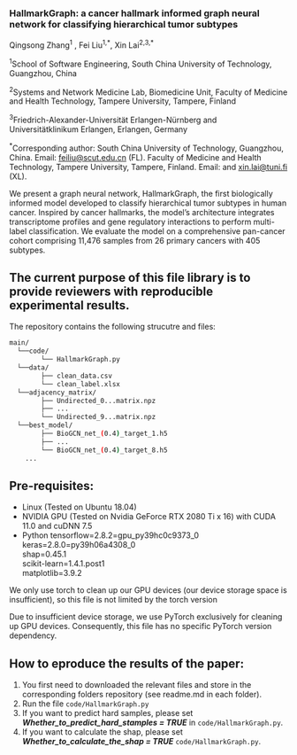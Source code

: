 ### HallmarkGraph: a cancer hallmark informed graph neural network for classifying hierarchical tumor subtypes

Qingsong Zhang<sup>1</sup> , Fei Liu<sup>1,\*</sup>, Xin Lai<sup>2,3,\*</sup> 

<sup>1</sup>School of Software Engineering, South China University of Technology, Guangzhou, China 

<sup>2</sup>Systems and Network Medicine Lab, Biomedicine Unit, Faculty of Medicine and Health Technology, Tampere University, Tampere, Finland

<sup>3</sup>Friedrich-Alexander-Universität Erlangen-Nürnberg and Universitätklinikum Erlangen,  Erlangen, Germany

<sup>\*</sup>Corresponding author: South China University of Technology, Guangzhou, China. Email: feiliu@scut.edu.cn (FL). Faculty of Medicine and Health Technology, Tampere University, Tampere, Finland. Email: and xin.lai@tuni.fi (XL).

We present a graph neural network, HallmarkGraph, the first biologically informed model developed to classify hierarchical tumor subtypes in human cancer. Inspired by cancer hallmarks, the model’s architecture integrates transcriptome profiles and gene regulatory interactions to perform multi-label classification. We evaluate the model on a comprehensive pan-cancer cohort comprising 11,476 samples from 26 primary cancers with 405 subtypes. 

## The current purpose of this file library is to provide reviewers with reproducible experimental results.
The repository contains the following strucutre and files:
```bash
main/
  └──code/
        └── HallmarkGraph.py
  └──data/
        ├── clean_data.csv
        └── clean_label.xlsx
  └──adjacency_matrix/
        ├── Undirected_0...matrix.npz
        ├── ...
        └── Undirected_9...matrix.npz
  └──best_model/
        ├── BioGCN_net_(0.4)_target_1.h5
        ├── ...
        └── BioGCN_net_(0.4)_target_8.h5
    ...
```

## Pre-requisites: 
* Linux (Tested on Ubuntu 18.04) 
* NVIDIA GPU (Tested on Nvidia GeForce RTX 2080 Ti x 16) with CUDA 11.0 and cuDNN 7.5
* Python
tensorflow=2.8.2=gpu_py39hc0c9373_0    
keras=2.8.0=py39h06a4308_0     
shap=0.45.1    
scikit-learn=1.4.1.post1    
matplotlib=3.9.2    

We only use torch to clean up our GPU devices (our device storage space is insufficient), so this file is not limited by the torch version

Due to insufficient device storage, we use PyTorch exclusively for cleaning up GPU devices. Consequently, this file has no specific PyTorch version dependency.

## How to eproduce the results of the paper:

1. You first need to downloaded the relevant files and store in the corresponding folders repository (see readme.md in each folder).
2. Run the file `code/HallmarkGraph.py`
3. If you want to predict hard samples, please set _**Whether_to_predict_hard_stamples = TRUE**_ in `code/HallmarkGraph.py`.
4. If you want to calculate the shap, please set _**Whether_to_calculate_the_shap = TRUE**_ `code/HallmarkGraph.py`.
